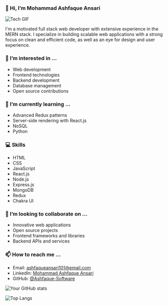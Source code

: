 ### 👋 Hi, I’m Mohammad Ashfaque Ansari

![Tech GIF](https://www.bing.com/th/id/OGC.b9482df30786f22fbc890e3dc40e12a6?pid=1.7&rurl=https%3a%2f%2fimg.etimg.com%2fthumb%2fwidth-1200%2cheight-900%2cimgsize-638053%2cresizemode-1%2cmsid-84146083%2fprime%2ftechnology-and-startups%2fbooting-up-developer-economy-how-tech-startups-are-helping-coders-build-and-test-software-faster.jpg&ehk=%2fkTNgHFq6EorWlMtHng8IpStIHpD1iXOow44Rd86oDA%3d)

I'm a motivated full stack web developer with extensive experience in the MERN stack. I specialize in building scalable web applications with a strong focus on clean and efficient code, as well as an eye for design and user experience.

### 👀 I’m interested in ...
- Web development
- Frontend technologies
- Backend development
- Database management
- Open source contributions

### 🌱 I’m currently learning ...
- Advanced Redux patterns
- Server-side rendering with React.js
- NoSQL
- Python

### 💻 Skills
- HTML
- CSS
- JavaScript
- React.js
- Node.js
- Express.js
- MongoDB
- Redux
- Chakra UI

### 💞️ I’m looking to collaborate on ...
- Innovative web applications
- Open source projects
- Frontend frameworks and libraries
- Backend APIs and services

### 📫 How to reach me ...
- Email: ashfaqueansari101@email.com
- LinkedIn: [Mohammad Ashfaque Ansari](https://www.linkedin.com/in/mohammad-ashfaque-ansari-029a1225b/)
- GitHub: [@Ashfaque-Software](https://github.com/Ashfaque-Software)

![Your GitHub stats](https://github-readme-stats.vercel.app/api?username=Ashfaque-Software&show_icons=true&theme=radical&count_private=true)

![Top Langs](https://github-readme-stats.vercel.app/api/top-langs/?username=Ashfaque-Software&layout=compact&theme=radical)

<!---
Ashfaque-Software/Ashfaque-Software is a ✨ special ✨ repository because its `README.md` (this file) appears on your GitHub profile.
You can click the Preview link to take a look at your changes.
--->
